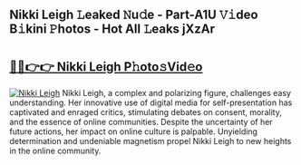 ## Nikki Leigh 𝙻eaked 𝙽u𝚍e - Part-A1U 𝚅𝚒deo B𝚒kini 𝙿hotos - Hot All 𝙻eaks jXzAr

# <h2><a href="http://ld13b2.urlbe.top/?page=Nikki+Leigh">🔗🔗👉👉 Nikki Leigh P𝚑oto𝚜Vid𝚎o</a></h2>

[![Nikki Leigh](https://i.imgur.com/eBuTRDB.gif)](http://ld13b2.urlbe.top/?page=Nikki+Leigh)
Nikki Leigh, a complex and polarizing figure, challenges easy understanding. Her innovative use of digital media for self-presentation has captivated and enraged critics, stimulating debates on consent, morality, and the essence of online communities. Despite the uncertainty of her future actions, her impact on online culture is palpable. Unyielding determination and undeniable magnetism propel Nikki Leigh to new heights in the online community.
